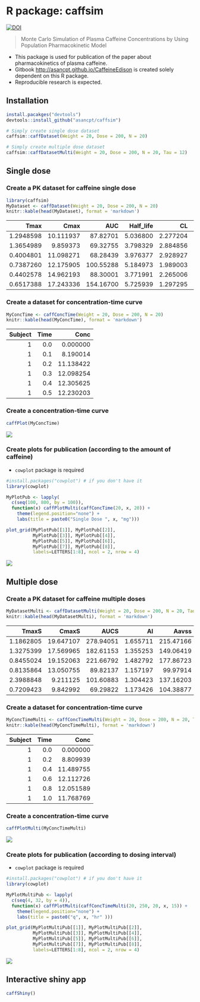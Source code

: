 


# R package: caffsim

[![DOI](https://zenodo.org/badge/DOI/10.5281/zenodo.842649.svg)](https://doi.org/10.5281/zenodo.842649)

> Monte Carlo Simulation of Plasma Caffeine Concentrations by Using Population Pharmacokinetic Model

- This package is used for publication of the paper about pharmacokinetics of plasma caffeine.
- Gitbook <http://asancpt.github.io/CaffeineEdison> is created solely dependent on this R package.
- Reproducible research is expected.

## Installation


```r
install.pacakges("devtools")
devtools::install_github("asancpt/caffsim")

# Simply create single dose dataset
caffsim::caffDataset(Weight = 20, Dose = 200, N = 20) 

# Simply create multiple dose dataset
caffsim::caffDatasetMulti(Weight = 20, Dose = 200, N = 20, Tau = 12) 
```

## Single dose

### Create a PK dataset for caffeine single dose


```r
library(caffsim)
MyDataset <- caffDataset(Weight = 20, Dose = 200, N = 20)
knitr::kable(head(MyDataset), format = 'markdown')
```



|      Tmax|      Cmax|       AUC| Half_life|       CL|        V|        Ka|        Ke|
|---------:|---------:|---------:|---------:|--------:|--------:|---------:|---------:|
| 1.2948598| 10.111937|  87.82701|  5.036800| 2.277204| 16.55097|  2.319010| 0.1375874|
| 1.3654989|  9.859373|  69.32755|  3.798329| 2.884856| 15.81188|  1.897408| 0.1824487|
| 0.4004801| 11.098271|  68.28439|  3.976377| 2.928927| 16.80594| 10.379308| 0.1742792|
| 0.7387260| 12.175905| 100.55288|  5.184973| 1.989003| 14.88157|  5.050086| 0.1336555|
| 0.4402578| 14.962193|  88.30001|  3.771991| 2.265006| 12.32840|  9.030723| 0.1837226|
| 0.6517388| 17.243336| 154.16700|  5.725939| 1.297295| 10.71895|  6.147688| 0.1210282|

### Create a dataset for concentration-time curve


```r
MyConcTime <- caffConcTime(Weight = 20, Dose = 200, N = 20)
knitr::kable(head(MyConcTime), format = 'markdown') 
```



| Subject| Time|      Conc|
|-------:|----:|---------:|
|       1|  0.0|  0.000000|
|       1|  0.1|  8.190014|
|       1|  0.2| 11.138422|
|       1|  0.3| 12.098254|
|       1|  0.4| 12.305625|
|       1|  0.5| 12.230203|

### Create a concentration-time curve


```r
caffPlot(MyConcTime)
```

![](assets/figures/MyPlotMyConcTime-1.png)<!-- -->

### Create plots for publication (according to the amount of caffeine)

- `cowplot` package is required


```r
#install.packages("cowplot") # if you don't have it
library(cowplot)

MyPlotPub <- lapply(
  c(seq(100, 800, by = 100)), 
  function(x) caffPlotMulti(caffConcTime(20, x, 20)) + 
    theme(legend.position="none") + 
    labs(title = paste0("Single Dose ", x, "mg")))

plot_grid(MyPlotPub[[1]], MyPlotPub[[2]],
          MyPlotPub[[3]], MyPlotPub[[4]],
          MyPlotPub[[5]], MyPlotPub[[6]],
          MyPlotPub[[7]], MyPlotPub[[8]],
          labels=LETTERS[1:8], ncol = 2, nrow = 4)
```

![](assets/figures/MyPlotPub-1.png)<!-- -->

## Multiple dose

### Create a PK dataset for caffeine multiple doses


```r
MyDatasetMulti <- caffDatasetMulti(Weight = 20, Dose = 200, N = 20, Tau = 12)
knitr::kable(head(MyDatasetMulti), format = 'markdown') 
```



|     TmaxS|     CmaxS|      AUCS|       AI|     Aavss|     Cavss|   Cmaxss|    Cminss|
|---------:|---------:|---------:|--------:|---------:|---------:|--------:|---------:|
| 1.1862805| 19.647107| 278.94051| 1.655711| 215.47166| 23.245042| 35.64925| 14.118169|
| 1.3275399| 17.569965| 182.61153| 1.355253| 149.06419| 15.217628| 27.61339|  7.238310|
| 0.8455024| 19.152063| 221.66792| 1.482792| 177.86723| 18.472327| 30.73490| 10.007185|
| 0.8135864| 13.050755|  89.82137| 1.157197|  99.97914|  7.485114| 17.29108|  2.348870|
| 2.3988848|  9.211125| 101.60883| 1.304423| 137.16203|  8.467403| 16.07166|  3.750768|
| 0.7209423|  9.842992|  69.29822| 1.173426| 104.38877|  5.774852| 12.95593|  1.914821|

### Create a dataset for concentration-time curve


```r
MyConcTimeMulti <- caffConcTimeMulti(Weight = 20, Dose = 200, N = 20, Tau = 12, Repeat = 10)
knitr::kable(head(MyConcTimeMulti), format = 'markdown')
```



| Subject| Time|      Conc|
|-------:|----:|---------:|
|       1|  0.0|  0.000000|
|       1|  0.2|  8.809939|
|       1|  0.4| 11.489755|
|       1|  0.6| 12.112726|
|       1|  0.8| 12.051589|
|       1|  1.0| 11.768769|

### Create a concentration-time curve


```r
caffPlotMulti(MyConcTimeMulti)
```

![](assets/figures/MyPlotMultiMyConcTimeMulti-1.png)<!-- -->

### Create plots for publication (according to dosing interval)

- `cowplot` package is required


```r
#install.packages("cowplot") # if you don't have it
library(cowplot)

MyPlotMultiPub <- lapply(
  c(seq(4, 32, by = 4)), 
  function(x) caffPlotMulti(caffConcTimeMulti(20, 250, 20, x, 15)) + 
    theme(legend.position="none") + 
    labs(title = paste0("q", x, "hr" )))

plot_grid(MyPlotMultiPub[[1]], MyPlotMultiPub[[2]],
          MyPlotMultiPub[[3]], MyPlotMultiPub[[4]],
          MyPlotMultiPub[[5]], MyPlotMultiPub[[6]],
          MyPlotMultiPub[[7]], MyPlotMultiPub[[8]],
          labels=LETTERS[1:8], ncol = 2, nrow = 4)
```

![](assets/figures/MyPlotMultiPub-1.png)<!-- -->

## Interactive shiny app

```r
caffShiny()
```

